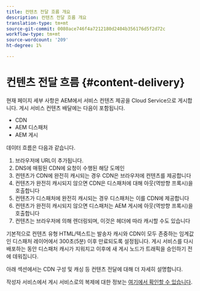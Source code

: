 ```yaml
---
title: 컨텐츠 전달 흐름 개요
description: 컨텐츠 전달 흐름 개요
translation-type: tm+mt
source-git-commit: 0080ace746f4a7212180d2404b356176d5f2d72c
workflow-type: tm+mt
source-wordcount: '209'
ht-degree: 1%

---
```



# 컨텐츠 전달 흐름 {#content-delivery}

현재 페이지 세부 사항은 AEM에서 서비스 컨텐츠 제공을 Cloud Service으로 게시합니다. 게시 서비스 컨텐츠 배달에는 다음이 포함됩니다.

* CDN
* AEM 디스패처
* AEM 게시

데이터 흐름은 다음과 같습니다.

1. 브라우저에 URL이 추가됩니다.
1. DNS에 매핑된 CDN에 요청이 수행된 해당 도메인
1. 컨텐츠가 CDN에 완전히 캐시되는 경우 CDN은 브라우저에 컨텐츠를 제공합니다
1. 컨텐츠가 완전히 캐시되지 않으면 CDN은 디스패처에 대해 아웃(역방향 프록시)을 호출합니다
1. 컨텐츠가 디스패처에 완전히 캐시되는 경우 디스패처는 이를 CDN에 제공합니다
1. 컨텐츠가 완전히 캐시되지 않으면 디스패처는 AEM 게시에 아웃(역방향 프록시)을 호출합니다
1. 컨텐츠는 브라우저에 의해 렌더링되며, 이것은 헤더에 따라 캐시할 수도 있습니다

기본적으로 컨텐츠 유형 HTML/텍스트는 발송자 캐시와 CDN이 모두 존중하는 임계값인 디스패처 레이어에서 300초(5분) 이후 만료되도록 설정됩니다. 게시 서비스를 다시 배포하는 동안 디스패처 캐시가 지워지고 이후에 새 게시 노드가 트래픽을 승인하기 전에 데워집니다.

아래 섹션에서는 CDN 구성 및 캐싱 등 컨텐츠 전달에 대해 더 자세히 설명합니다.

작성자 서비스에서 게시 서비스로의 복제에 대한 정보는 [여기에서 확인할 수 있습니다](/help/operations/replication.md).
